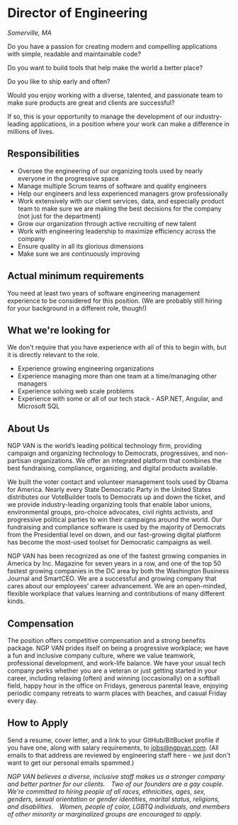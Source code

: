 Director of Engineering
================
*Somerville, MA*

Do you have a passion for creating modern and compelling applications with simple, readable and maintainable code?

Do you want to build tools that help make the world a better place?

Do you like to ship early and often?

Would you enjoy working with a diverse, talented, and passionate team to make sure products are great and clients are successful?

If so, this is your opportunity to manage the development of our industry-leading applications, in a position where your work can make a difference in millions of lives.

Responsibilities
----------------

* Oversee the engineering of our organizing tools used by nearly everyone in the progressive space
* Manage multiple Scrum teams of software and quality engineers
* Help our engineers and less experienced managers grow professionally
* Work extensively with our client services, data, and especially product team to make sure we are making the best decisions for the company (not just for the department)
* Grow our organization through active recruiting of new talent
* Work with engineering leadership to maximize efficiency across the company
* Ensure quality in all its glorious dimensions
* Make sure we are continuously improving

Actual minimum requirements
---------------------------

You need at least two years of software engineering management experience to be considered for this position.  (We are probably still hiring for your background in a different role, though!)

What we're looking for
----------------------

We don't require that you have experience with all of this to begin with, but it is directly relevant to the role.

* Experience growing engineering organizations
* Experience managing more than one team at a time/managing other managers
* Experience solving web scale problems
* Experience with some or all of our tech stack - ASP.NET, Angular, and Microsoft SQL

About Us
--------

NGP VAN is the world’s leading political technology firm, providing campaign and organizing technology to Democrats, progressives, and non-partisan organizations. We offer an integrated platform that combines the best fundraising, compliance, organizing, and digital products available.

We built the voter contact and volunteer management tools used by Obama for America. Nearly every State Democratic Party in the United States distributes our VoteBuilder tools to Democrats up and down the ticket, and we provide industry-leading organizing tools that enable labor unions, environmental groups, pro-choice advocates, civil rights activists, and progressive political parties to win their campaigns around the world. Our fundraising and compliance software is used by the majority of Democrats from the Presidential level on down, and our fast-growing digital platform has become the most-used toolset for Democratic campaigns as well.

NGP VAN has been recognized as one of the fastest growing companies in America by Inc. Magazine for seven years in a row, and one of the top 50 fastest growing companies in the DC area by both the Washington Business Journal and SmartCEO. We are a successful and growing company that cares about our employees’ career advancement. We are an open-minded, flexible workplace that values learning and contributions of many different kinds.

Compensation
------------

The position offers competitive compensation and a strong benefits package. NGP VAN prides itself on being a progressive workplace; we have a fun and inclusive company culture, where we value teamwork, professional development, and work-life balance. We have your usual tech company perks whether you are a veteran or just getting started in your career, including relaxing (often) and winning (occasionally) on a softball field, happy hour in the office on Fridays, generous parental leave, enjoying periodic company retreats to warm places with beaches, and casual Friday every day.

How to Apply
------------

Send a resume, cover letter, and a link to your GitHub/BitBucket profile if you have one, along with salary requirements, to jobs@ngpvan.com.  (All emails to that address are reviewed by engineering staff here - we just don't want to get our personal emails spammed.)

_NGP VAN believes a diverse, inclusive staff makes us a stronger company and better partner for our clients.  Two of our founders are a gay couple.  We’re committed to hiring people of all races, ethnicities, ages, sex, genders, sexual orientation or gender identities, marital status, religions, and disabilities.  Women, people of color, LGBTQ individuals, and members of other minority or marginalized groups are encouraged to apply._